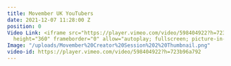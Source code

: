 ```yaml
---
title: Movember UK YouTubers
date: 2021-12-07 11:28:00 Z
position: 0
Video Link: <iframe src="https://player.vimeo.com/video/598404922?h=723b96a792" width="640"
  height="360" frameborder="0" allow="autoplay; fullscreen; picture-in-picture" allowfullscreen></iframe>
Image: "/uploads/Movember%20Creator%20Session%202%20Thumbnail.png"
video-id: https://player.vimeo.com/video/598404922?h=723b96a792
---
```


